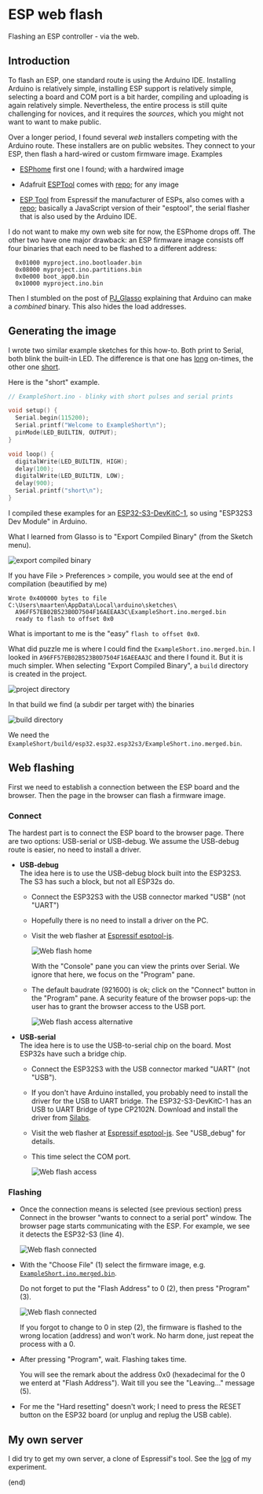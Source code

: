 # ESP web flash

Flashing an ESP controller - via the web.


## Introduction

To flash an ESP, one standard route is using the Arduino IDE.
Installing Arduino is relatively simple, installing ESP support is relatively 
simple, selecting a board and COM port is a bit harder, compiling and 
uploading is again relatively simple. Nevertheless, the entire process is 
still quite challenging for novices, and it requires the _sources_, which
you might not want to want to make public.

Over a longer period, I found several _web_ installers competing with
the Arduino route. These installers are on public websites. They connect 
to your ESP, then flash a hard-wired or custom firmware image. Examples

 - [ESPhome](https://web.esphome.io/) 
   first one I found; with a hardwired image
   
 - Adafruit [ESPTool](https://adafruit.github.io/Adafruit_WebSerial_ESPTool/) 
   comes with [repo](https://github.com/makermelissa/Adafruit_WebSerial_ESPTool);
   for any image
   
 - [ESP Tool](https://espressif.github.io/esptool-js/) from Espressif the manufacturer 
   of ESPs, also comes with a [repo](https://github.com/espressif/esptool-js/); 
   basically a JavaScript version of their "esptool", the serial flasher
   that is also used by the Arduino IDE.

I do not want to make my own web site for now, the ESPhome drops off.
The other two have one major drawback: an ESP firmware image consists off 
four binaries that each need to be flashed to a different address:

```
  0x01000 myproject.ino.bootloader.bin
  0x08000 myproject.ino.partitions.bin
  0x0e000 boot_app0.bin
  0x10000 myproject.ino.bin
```

Then I stumbled on the post of [PJ_Glasso](https://forum.seeedstudio.com/t/how-to-export-compiled-binary-create-a-single-bin-file-for-production-and-test/274990) explaining that Arduino can make
a _combined_ binary. This also hides the load addresses.


## Generating the image

I wrote two similar example sketches for this how-to.
Both print to Serial, both blink the built-in LED.
The difference is that one has [long](ExampleLong) on-times, 
the other one [short](ExampleShort).

Here is the "short" example.

```c++
// ExampleShort.ino - blinky with short pulses and serial prints

void setup() {
  Serial.begin(115200);
  Serial.printf("Welcome to ExampleShort\n");
  pinMode(LED_BUILTIN, OUTPUT);
}

void loop() {
  digitalWrite(LED_BUILTIN, HIGH);
  delay(100);
  digitalWrite(LED_BUILTIN, LOW);
  delay(900);
  Serial.printf("short\n");
}
```

I compiled these examples for an [ESP32-S3-DevKitC-1](https://docs.espressif.com/projects/esp-dev-kits/en/latest/esp32s3/esp32-s3-devkitc-1/user_guide.html),
so using "ESP32S3 Dev Module" in Arduino.

What I learned from Glasso is to "Export Compiled Binary" (from the Sketch menu).

![export compiled binary](export.png)

If you have File > Preferences > compile, you would see at the 
end of compilation (beautified by me)

```
Wrote 0x400000 bytes to file C:\Users\maarten\AppData\Local\arduino\sketches\
  A96FF57EB02B523B0D7504F16AEEAA3C\ExampleShort.ino.merged.bin
  ready to flash to offset 0x0
```

What is important to me is the "easy" `flash to offset 0x0`.

What did puzzle me is where I could find the `ExampleShort.ino.merged.bin`.
I looked in `A96FF57EB02B523B0D7504F16AEEAA3C` and there I found it.
But it is much simpler. When selecting "Export Compiled Binary", a `build` 
directory is created in the project.

![project directory](projectdir.png)

In that build we find (a subdir per target with) the binaries

![build directory](builddir.png)

We need the `ExampleShort/build/esp32.esp32.esp32s3/ExampleShort.ino.merged.bin`.


## Web flashing 

First we need to establish a connection between the ESP board and 
the browser. Then the page in the browser can flash a firmware image.


### Connect

The hardest part is to connect the ESP board to the browser page.
There are two options: USB-serial or USB-debug.
We assume the USB-debug route is easier, no need to install a driver.

- **USB-debug**  
  The idea here is to use the USB-debug block built into the ESP32S3.
  The S3 has such a block, but not all ESP32s do.
  
  - Connect the ESP32S3 with the USB connector marked "USB" (not "UART")

  - Hopefully there is no need to install a driver on the PC.
  
  - Visit the web flasher at [Espressif esptool-js](https://espressif.github.io/esptool-js/).

    ![Web flash home](webflash-1home.png)
    
    With the "Console" pane you can view the prints over Serial.
    We ignore that here, we focus on the "Program" pane.
    
  - The default baudrate (921600) is ok; click on the "Connect" button 
    in the "Program" pane.
    A security feature of the browser pops-up: the user has to grant the browser
    access to the USB port. 

    ![Web flash access alternative](webflash-2access-alt.png)

- **USB-serial**  
  The idea here is to use the USB-to-serial chip on the board.
  Most ESP32s have such a bridge chip.
  
  - Connect the ESP32S3 with the USB connector marked "UART" (not "USB").

  - If you don't have Arduino installed, you probably need to install the driver 
    for the USB to UART bridge. The ESP32-S3-DevKitC-1 has an USB to UART Bridge 
    of type CP2102N. Download and install the driver from 
    [Silabs](https://www.silabs.com/interface/usb-bridges/usbxpress/device.cp2102n-gqfn28).

  - Visit the web flasher at [Espressif esptool-js](https://espressif.github.io/esptool-js/).
    See "USB_debug" for details.
  
  - This time select the COM port.

    ![Web flash access](webflash-2access.png)

### Flashing

- Once the connection means is selected (see previous section) press Connect
  in the browser "wants to connect to a serial port" window. The browser page starts 
  communicating with the ESP. For example, we see it detects the ESP32-S3 (line 4).

  ![Web flash connected](webflash-3connected.png)

- With the "Choose File" (1) select the firmware image, e.g. 
  [`ExampleShort.ino.merged.bin`](ExampleShort/build/esp32.esp32.esp32s3/ExampleShort.ino.merged.bin).
  
  Do not forget to put the "Flash Address" to 0 (2), then press "Program" (3).
  
  ![Web flash connected](webflash-4flash.png)
  
  If you forgot to change to 0 in step (2), the firmware is flashed to the wrong 
  location (address) and won't work. No harm done, just repeat the process with a 0.

- After pressing "Program", wait. Flashing takes time.

  You will see the remark about the address 0x0 (hexadecimal for the 0 we enterd at "Flash Address").
  Wait till you see the "Leaving..." message (5).
  
- For me the "Hard resetting" doesn't work; I need to press the RESET button 
  on the ESP32 board (or unplug and replug the USB cable).


## My own server

I did try to get my own server, a clone of Espressif's tool.
See the [log](ownserver.md) of my experiment.
  
(end)
